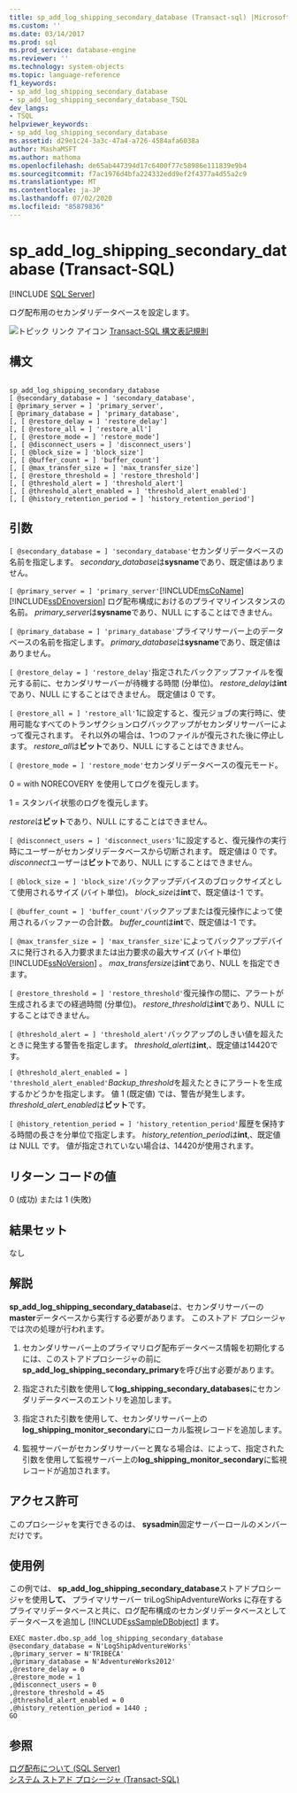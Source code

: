 ```yaml
---
title: sp_add_log_shipping_secondary_database (Transact-sql) |Microsoft Docs
ms.custom: ''
ms.date: 03/14/2017
ms.prod: sql
ms.prod_service: database-engine
ms.reviewer: ''
ms.technology: system-objects
ms.topic: language-reference
f1_keywords:
- sp_add_log_shipping_secondary_database
- sp_add_log_shipping_secondary_database_TSQL
dev_langs:
- TSQL
helpviewer_keywords:
- sp_add_log_shipping_secondary_database
ms.assetid: d29e1c24-3a3c-47a4-a726-4584afa6038a
author: MashaMSFT
ms.author: mathoma
ms.openlocfilehash: de65ab447394d17c6400f77c58986e111839e9b4
ms.sourcegitcommit: f7ac1976d4bfa224332edd9ef2f4377a4d55a2c9
ms.translationtype: MT
ms.contentlocale: ja-JP
ms.lasthandoff: 07/02/2020
ms.locfileid: "85879836"
---
```

# <a name="sp_add_log_shipping_secondary_database-transact-sql"></a>sp_add_log_shipping_secondary_database (Transact-SQL)
[!INCLUDE [SQL Server](../../includes/applies-to-version/sqlserver.md)]

  ログ配布用のセカンダリデータベースを設定します。  
  
 ![トピック リンク アイコン](../../database-engine/configure-windows/media/topic-link.gif "トピック リンク アイコン") [Transact-SQL 構文表記規則](../../t-sql/language-elements/transact-sql-syntax-conventions-transact-sql.md)  
  
## <a name="syntax"></a>構文  
  
```  
  
sp_add_log_shipping_secondary_database  
[ @secondary_database = ] 'secondary_database',  
[ @primary_server = ] 'primary_server',   
[ @primary_database = ] 'primary_database',  
[, [ @restore_delay = ] 'restore_delay']  
[, [ @restore_all = ] 'restore_all']  
[, [ @restore_mode = ] 'restore_mode']  
[, [ @disconnect_users = ] 'disconnect_users']  
[, [ @block_size = ] 'block_size']  
[, [ @buffer_count = ] 'buffer_count']  
[, [ @max_transfer_size = ] 'max_transfer_size']  
[, [ @restore_threshold = ] 'restore_threshold']   
[, [ @threshold_alert = ] 'threshold_alert']   
[, [ @threshold_alert_enabled = ] 'threshold_alert_enabled']   
[, [ @history_retention_period = ] 'history_retention_period']  
```  
  
## <a name="arguments"></a>引数  
`[ @secondary_database = ] 'secondary_database'`セカンダリデータベースの名前を指定します。 *secondary_database*は**sysname**であり、既定値はありません。  
  
`[ @primary_server = ] 'primary_server'`[!INCLUDE[msCoName](../../includes/msconame-md.md)] [!INCLUDE[ssDEnoversion](../../includes/ssdenoversion-md.md)] ログ配布構成におけるのプライマリインスタンスの名前。 *primary_server*は**sysname**であり、NULL にすることはできません。  
  
`[ @primary_database = ] 'primary_database'`プライマリサーバー上のデータベースの名前を指定します。 *primary_database*は**sysname**であり、既定値はありません。  
  
`[ @restore_delay = ] 'restore_delay'`指定されたバックアップファイルを復元する前に、セカンダリサーバーが待機する時間 (分単位)。 *restore_delay*は**int**であり、NULL にすることはできません。 既定値は 0 です。  
  
`[ @restore_all = ] 'restore_all'`1に設定すると、復元ジョブの実行時に、使用可能なすべてのトランザクションログバックアップがセカンダリサーバーによって復元されます。 それ以外の場合は、1つのファイルが復元された後に停止します。 *restore_all*は**ビット**であり、NULL にすることはできません。  
  
`[ @restore_mode = ] 'restore_mode'`セカンダリデータベースの復元モード。  
  
 0 = with NORECOVERY を使用してログを復元します。  
  
 1 = スタンバイ状態のログを復元します。  
  
 *restore*は**ビット**であり、NULL にすることはできません。  
  
`[ @disconnect_users = ] 'disconnect_users'`1に設定すると、復元操作の実行時にユーザーがセカンダリデータベースから切断されます。 既定値は 0 です。 *disconnect*ユーザーは**ビット**であり、NULL にすることはできません。  
  
`[ @block_size = ] 'block_size'`バックアップデバイスのブロックサイズとして使用されるサイズ (バイト単位)。 *block_size*は**int**で、既定値は-1 です。  
  
`[ @buffer_count = ] 'buffer_count'`バックアップまたは復元操作によって使用されるバッファーの合計数。 *buffer_count*は**int**で、既定値は-1 です。  
  
`[ @max_transfer_size = ] 'max_transfer_size'`によってバックアップデバイスに発行される入力要求または出力要求の最大サイズ (バイト単位) [!INCLUDE[ssNoVersion](../../includes/ssnoversion-md.md)] 。 *max_transfersize*は**int**であり、NULL を指定できます。  
  
`[ @restore_threshold = ] 'restore_threshold'`復元操作の間に、アラートが生成されるまでの経過時間 (分単位)。 *restore_threshold*は**int**であり、NULL にすることはできません。  
  
`[ @threshold_alert = ] 'threshold_alert'`バックアップのしきい値を超えたときに発生する警告を指定します。 *threshold_alert*は**int**,、既定値は14420です。  
  
`[ @threshold_alert_enabled = ] 'threshold_alert_enabled'`*Backup_threshold*を超えたときにアラートを生成するかどうかを指定します。 値 1 (既定値) では、警告が発生します。 *threshold_alert_enabled*は**ビット**です。  
  
`[ @history_retention_period = ] 'history_retention_period'`履歴を保持する時間の長さを分単位で指定します。 *history_retention_period*は**int**,、既定値は NULL です。 値が指定されていない場合は、14420が使用されます。  
  
## <a name="return-code-values"></a>リターン コードの値  
 0 (成功) または 1 (失敗)  
  
## <a name="result-sets"></a>結果セット  
 なし  
  
## <a name="remarks"></a>解説  
 **sp_add_log_shipping_secondary_database**は、セカンダリサーバーの**master**データベースから実行する必要があります。 このストアド プロシージャでは次の処理が行われます。  
  
1.  セカンダリサーバー上のプライマリログ配布データベース情報を初期化するには、このストアドプロシージャの前に**sp_add_log_shipping_secondary_primary**を呼び出す必要があります。  
  
2.  指定された引数を使用して**log_shipping_secondary_databases**にセカンダリデータベースのエントリを追加します。  
  
3.  指定された引数を使用して、セカンダリサーバー上の**log_shipping_monitor_secondary**にローカル監視レコードを追加します。  
  
4.  監視サーバーがセカンダリサーバーと異なる場合は、によって、指定された引数を使用して監視サーバー上の**log_shipping_monitor_secondary**に監視レコードが追加されます。  
  
## <a name="permissions"></a>アクセス許可  
 このプロシージャを実行できるのは、 **sysadmin**固定サーバーロールのメンバーだけです。  
  
## <a name="examples"></a>使用例  
 この例では、 **sp_add_log_shipping_secondary_database**ストアドプロシージャを使用**して、** プライマリサーバー triLogShipAdventureWorks に存在するプライマリデータベースと共に、ログ配布構成のセカンダリデータベースとしてデータベースを追加し [!INCLUDE[ssSampleDBobject](../../includes/sssampledbobject-md.md)] ます。  
  
```  
EXEC master.dbo.sp_add_log_shipping_secondary_database   
@secondary_database = N'LogShipAdventureWorks'   
,@primary_server = N'TRIBECA'   
,@primary_database = N'AdventureWorks2012'   
,@restore_delay = 0   
,@restore_mode = 1   
,@disconnect_users = 0   
,@restore_threshold = 45     
,@threshold_alert_enabled = 0   
,@history_retention_period = 1440 ;  
GO  
```  
  
## <a name="see-also"></a>参照  
 [ログ配布について &#40;SQL Server&#41;](../../database-engine/log-shipping/about-log-shipping-sql-server.md)   
 [システム ストアド プロシージャ &#40;Transact-SQL&#41;](../../relational-databases/system-stored-procedures/system-stored-procedures-transact-sql.md)  
  
  
